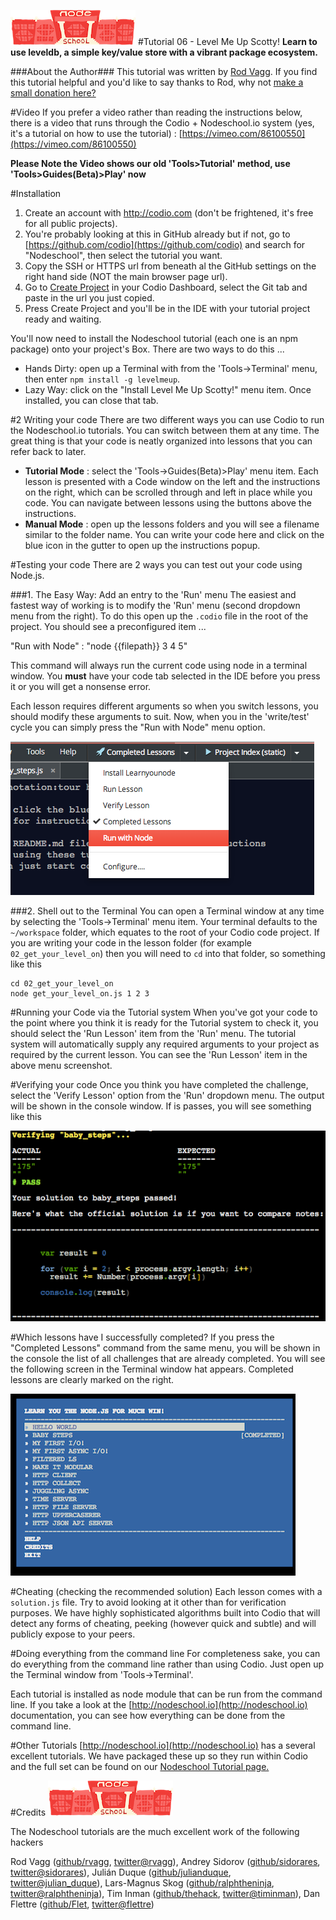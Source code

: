 [![nodeschool-logo](.guides/stuff/nodeschool.png)](http://nodeschool.io)
#Tutorial 06 - Level Me Up Scotty!
**Learn to use leveldb, a simple key/value store with a vibrant package ecosystem.**

###About the Author###
This tutorial was written by [Rod Vagg](https://github.com/rvagg). If you find this tutorial helpful and you'd like to say thanks to Rod, why not [make a small donation here?](https://www.gittip.com/rvagg)

#Video
If you prefer a video rather than reading the instructions below, there is a video that runs through the Codio + Nodeschool.io system (yes, it's a tutorial on how to use the tutorial) : [https://vimeo.com/86100550](https://vimeo.com/86100550)

**Please Note the Video shows our old 'Tools>Tutorial' method, use 'Tools>Guides(Beta)>Play' now**


#Installation
1. Create an account with http://codio.com (don't be frightened, it's free for all public projects).
1. You're probably looking at this in GitHub already but if not, go to [https://github.com/codio](https://github.com/codio) and search for "Nodeschool", then select the tutorial you want.
2. Copy the SSH or HTTPS url from beneath al the GitHub settings on the right hand side (NOT the main browser page url).
3. Go to [Create Project](https://codio.com/s/docs/console/creating/) in your Codio Dashboard, select the Git tab and paste in the url you just copied.
4. Press Create Project and you'll be in the IDE with your tutorial project ready and waiting.

You'll now need to install the Nodeschool tutorial (each one is an npm package) onto your project's Box. There are two ways to do this ...

- Hands Dirty: open up a Terminal with from the 'Tools->Terminal' menu, then enter `npm install -g levelmeup`.
- Lazy Way: click on the "Install Level Me Up Scotty!" menu item. Once installed, you can close that tab.


#2 Writing your code
There are two different ways you can use Codio to run the Nodeschool.io tutorials. You can switch between them at any time. The great thing is that your code is neatly organized into lessons that you can refer back to later.

- **Tutorial Mode** : select the 'Tools->Guides(Beta)>Play' menu item. Each lesson is presented with a Code window on the left and the instructions on the right, which can be scrolled through and left in place while you code. You can navigate between lessons using the buttons above the instructions.
- **Manual Mode** : open up the lessons folders and you will see a filename similar to the folder name. You can write your code here and click on the blue icon in the gutter to open up the instructions popup.


#Testing your code
There are 2 ways you can test out your code using Node.js.

###1. The Easy Way: Add an entry to the 'Run' menu
The easiest and fastest way of working is to modify the 'Run' menu (second dropdown menu from the right). To do this open up the `.codio` file in the root of the project. You should see a preconfigured item ...

  "Run with Node" : "node {{filepath}} 3 4 5"

This command will always run the current code using node in a terminal window. You **must** have your code tab selected in the IDE before you press it or you will get a nonsense error. 

Each lesson requires different arguments so when you switch lessons, you should modify these arguments to suit. Now, when you in the 'write/test' cycle you can simply press the "Run with Node" menu option. 

![instructions](.guides/stuff/menu.png)

###2. Shell out to the Terminal
You can open a Terminal window at any time by selecting the 'Tools->Terminal' menu item. Your terminal defaults to the `~/workspace` folder, which equates to the root of your Codio code project. If you are writing your code in the lesson folder (for example `02_get_your_level_on`) then you will need to `cd` into that folder, so something like this

    cd 02_get_your_level_on
    node get_your_level_on.js 1 2 3

#Running your Code via the Tutorial system
When you've got your code to the point where you think it is ready for the Tutorial system to check it, you should select the 'Run Lesson' item from the 'Run' menu. The tutorial system will automatically supply any required arguments to your project as required by the current lesson. You can see the 'Run Lesson' item in the above menu screenshot.

#Verifying your code
Once you think you have completed the challenge, select the 'Verify Lesson' option from the 'Run' dropdown menu. The output will be shown in the console window. If is passes, you will see something like this

![Passed](.guides/stuff/passed.png)

#Which lessons have I successfully completed?
If you press the "Completed Lessons" command from the same menu, you will be shown in the console the list of all challenges that are already completed. You will see the following screen in the Terminal window hat appears. Completed lessons are clearly marked on the right.

![Passed](.guides/stuff/completed.png)

#Cheating (checking the recommended solution)
Each lesson comes with a `solution.js` file. Try to avoid looking at it other than for verification purposes. We have highly sophisticated algorithms built into Codio that will detect any forms of cheating, peeking (however quick and subtle) and will publicly expose to your peers.

#Doing everything from the command line
For completeness sake, you can do everything from the command line rather than using Codio. Just open up the Terminal window from 'Tools->Terminal'.

Each tutorial is installed as node module that can be run from the command line. If you take a look at the [http://nodeschool.io](http://nodeschool.io) documentation, you can see how everything can be done from the command line.

#Other Tutorials
[http://nodeschool.io](http://nodeschool.io) has a several excellent tutorials. We have packaged these up so they run within Codio and the full set can be found on our [Nodeschool Tutorial page.](http://codio.com/tutorials)

#Credits
[![nodeschool-logo](.guides/stuff/nodeschool.png)](http://nodeschool.io)

The Nodeschool tutorials are the much excellent work of the following hackers

Rod Vagg ([github/rvagg](https://github.com/rvagg), [twitter@rvagg](http://twitter.com/rvagg)), 
Andrey Sidorov ([github/sidorares](https://github.com/sidorares), [twitter@sidorares](http://twitter.com/sidorares)), 
Julián Duque ([github/julianduque](https://github.com/julianduque), [twitter@julian_duque](http://twitter.com/julian_duque)), 
Lars-Magnus Skog ([github/ralphtheninja](https://github.com/ralphtheninja), [twitter@ralphtheninja](http://twitter.com/ralphtheninja)), 
Tim Inman ([github/thehack](https://github.com/thehack), [twitter@timinman](http://twitter.com/timinman)), 
Dan Flettre ([github/Flet](https://github.com/Flet), [twitter@flettre](http://twitter.com/flettre)) 

